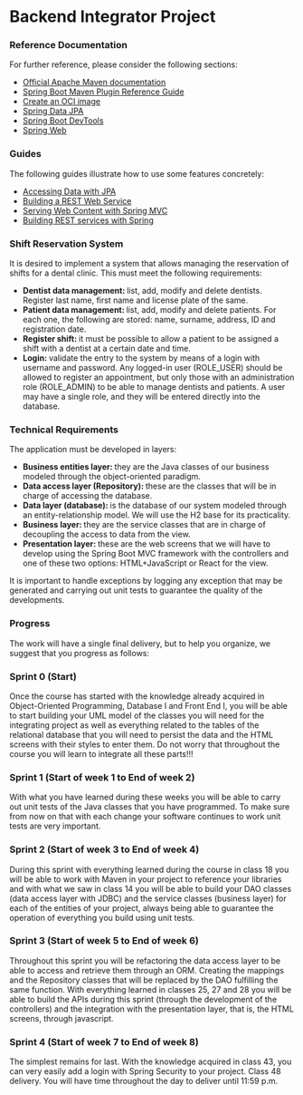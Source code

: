 # Backend Integrator Project

### Reference Documentation

For further reference, please consider the following sections:

* [Official Apache Maven documentation](https://maven.apache.org/guides/index.html)
* [Spring Boot Maven Plugin Reference Guide](https://docs.spring.io/spring-boot/docs/3.0.2/maven-plugin/reference/html/)
* [Create an OCI image](https://docs.spring.io/spring-boot/docs/3.0.2/maven-plugin/reference/html/#build-image)
* [Spring Data JPA](https://docs.spring.io/spring-boot/docs/3.0.2/reference/htmlsingle/#data.sql.jpa-and-spring-data)
* [Spring Boot DevTools](https://docs.spring.io/spring-boot/docs/3.0.2/reference/htmlsingle/#using.devtools)
* [Spring Web](https://docs.spring.io/spring-boot/docs/3.0.2/reference/htmlsingle/#web)

### Guides

The following guides illustrate how to use some features concretely:

* [Accessing Data with JPA](https://spring.io/guides/gs/accessing-data-jpa/)
* [Building a REST Web Service](https://spring.io/guides/gs/rest-service/)
* [Serving Web Content with Spring MVC](https://spring.io/guides/gs/serving-web-content/)
* [Building REST services with Spring](https://spring.io/guides/tutorials/rest/)

### Shift Reservation System

It is desired to implement a system that allows managing the reservation of shifts for a dental clinic. This must meet the following requirements:
* <strong>Dentist data management: </strong>list, add, modify and delete dentists. Register last name, first name and license plate of the same.
* <strong>Patient data management: </strong>list, add, modify and delete patients. For each one, the following are stored: name, surname, address, ID and registration date.
* <strong>Register shift: </strong>it must be possible to allow a patient to be assigned a shift with a dentist at a certain date and time.
* <strong>Login: </strong>validate the entry to the system by means of a login with username and password. Any logged-in user (ROLE_USER) should be allowed to register an appointment, but only those with an administration role (ROLE_ADMIN) to be able to manage dentists and patients. A user may have a single role, and they will be entered directly into the database.


### Technical Requirements

The application must be developed in layers:
* <strong>Business entities layer: </strong>they are the Java classes of our business modeled through the object-oriented paradigm.
* <strong>Data access layer (Repository): </strong> these are the classes that will be in charge of accessing the database.
* <strong>Data layer (database): </strong>is the database of our system modeled through an entity-relationship model. We will use the H2 base for its practicality.
* <strong>Business layer: </strong>they are the service classes that are in charge of decoupling the access to data from the view.
* <strong>Presentation layer: </strong>these are the web screens that we will have to develop using the Spring Boot MVC framework with the controllers and one of these two options: HTML+JavaScript or React for the view.
  
It is important to handle exceptions by logging any exception that may be generated and carrying out unit tests to guarantee the quality of the developments.


### Progress

The work will have a single final delivery, but to help you organize, we suggest that you progress as follows:

### Sprint 0 (Start)

Once the course has started with the knowledge already acquired in Object-Oriented Programming, Database I and Front End I, you will be able to start building your UML model of the classes you will need for the integrating project as well as everything related to the tables of the relational database that you will need to persist the data and the HTML screens with their styles to enter them. Do not worry that throughout the course you will learn to integrate all these parts!!!

### Sprint 1 (Start of week 1 to End of week 2)

With what you have learned during these weeks you will be able to carry out unit tests of the Java classes that you have programmed. To make sure from now on that with each change your software continues to work unit tests are very important.

### Sprint 2 (Start of week 3 to End of week 4)

During this sprint with everything learned during the course in class 18 you will be able to work with Maven in your project to reference your libraries and with what we saw in class 14 you will be able to build your DAO classes (data access layer with JDBC) and the service classes (business layer) for each of the entities of your project, always being able to guarantee the operation of everything you build using unit tests.


### Sprint 3 (Start of week 5 to End of week 6)

Throughout this sprint you will be refactoring the data access layer to be able to access and retrieve them through an ORM. Creating the mappings and the Repository classes that will be replaced by the DAO fulfilling the same function.
With everything learned in classes 25, 27 and 28 you will be able to build the APIs during this sprint (through the development of the controllers) and the integration with the presentation layer, that is, the HTML screens, through javascript.

### Sprint 4 (Start of week 7 to End of week 8)

The simplest remains for last. With the knowledge acquired in class 43, you can very easily add a login with Spring Security to your project.
Class 48 delivery. You will have time throughout the day to deliver until 11:59 p.m.